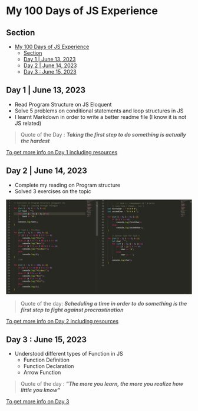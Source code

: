 # My 100 Days of JS Experience

## Section
- [My 100 Days of JS Experience](#my-100-days-of-js-experience)
  - [Section](#section)
  - [Day 1 | June 13, 2023](#day-1--june-13-2023)
  - [Day 2 | June 14, 2023](#day-2--june-14-2023)
  - [Day 3 : June 15, 2023](#day-3--june-15-2023)
  

## Day 1 | June 13, 2023
 
- Read Program Structure on JS Eloquent
- Solve 5 problems on conditional statements and loop structures in JS
- I learnt Markdown in order to write a better readme file (I know it is not JS related)

> Quote of the Day : **_Taking the first step to do something is actually the hardest_**

[To get more info on Day 1 including resources](./Day_1/README.md)

## Day 2 | June 14, 2023

- Complete my reading on Program structure
- Solved 3 exercises on the topic

![Source codes](./Day_2/Day_2.png)
  
> Quote of the day: **_Scheduling a time in order to do something is the first step to fight against procrastination_**

[To get more info on Day 2 including resources](./Day_2/README.md)

## Day 3 : June 15, 2023

- Understood different types of Function in JS
  - Function Definition
  - Function Declaration
  - Arrow Function
  
> Quote of the day : **_"The more you learn, the more you realize how little you know"_**

[To get more info on Day 3](./Day_3/README.md)